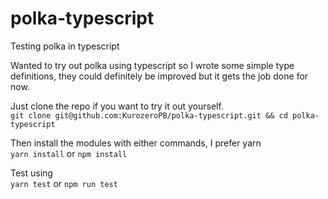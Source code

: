 # polka-typescript
Testing polka in typescript

Wanted to try out polka using typescript so I wrote some simple type definitions, they could definitely be improved but it gets the job done for now.

Just clone the repo if you want to try it out yourself. \
`git clone git@github.com:KurozeroPB/polka-typescript.git && cd polka-typescript`

Then install the modules with either commands, I prefer yarn \
`yarn install` or `npm install`

Test using \
`yarn test` or `npm run test`
